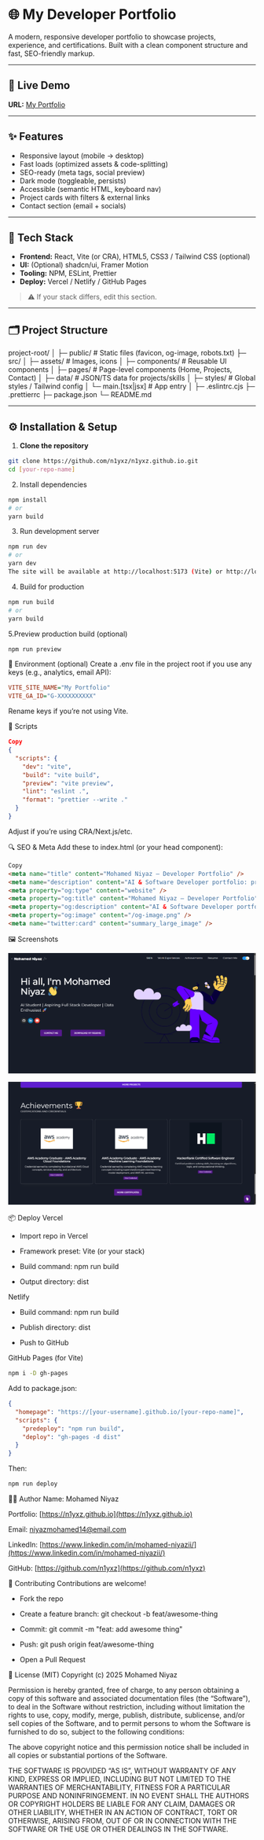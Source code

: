 # 🌐 My Developer Portfolio

A modern, responsive developer portfolio to showcase projects, experience, and certifications. Built with a clean component structure and fast, SEO-friendly markup.

---

## 🚀 Live Demo
**URL:** [My Portfolio](https:/n1yxz.github.io)

---

## ✨ Features
- Responsive layout (mobile → desktop)
- Fast loads (optimized assets & code-splitting)
- SEO-ready (meta tags, social preview)
- Dark mode (toggleable, persists)
- Accessible (semantic HTML, keyboard nav)
- Project cards with filters & external links
- Contact section (email + socials)

---

## 🧰 Tech Stack
- **Frontend:** React, Vite (or CRA), HTML5, CSS3 / Tailwind CSS (optional)
- **UI:** (Optional) shadcn/ui, Framer Motion
- **Tooling:** NPM, ESLint, Prettier
- **Deploy:** Vercel / Netlify / GitHub Pages

> ⚠️ If your stack differs, edit this section.

---

## 🗂 Project Structure
project-root/
│
├─ public/ # Static files (favicon, og-image, robots.txt)
├─ src/
│ ├─ assets/ # Images, icons
│ ├─ components/ # Reusable UI components
│ ├─ pages/ # Page-level components (Home, Projects, Contact)
│ ├─ data/ # JSON/TS data for projects/skills
│ ├─ styles/ # Global styles / Tailwind config
│ └─ main.[tsx|jsx] # App entry
│
├─ .eslintrc.cjs
├─ .prettierrc
├─ package.json
└─ README.md

---

## ⚙️ Installation & Setup

1. **Clone the repository**
```bash
git clone https://github.com/n1yxz/n1yxz.github.io.git
cd [your-repo-name] 
``` 
2. Install dependencies
```bash
npm install
# or
yarn build
```
3. Run development server
```bash
npm run dev
# or
yarn dev
The site will be available at http://localhost:5173 (Vite) or http://localhost:3000 (CRA), unless you’ve configured another port.
```
4. Build for production
```bash
npm run build
# or
yarn build
```
5.Preview production build (optional)
```bash
npm run preview
```
🔧 Environment (optional)
Create a .env file in the project root if you use any keys (e.g., analytics, email API):

```ini
VITE_SITE_NAME="My Portfolio"
VITE_GA_ID="G-XXXXXXXXXX"
```
Rename keys if you’re not using Vite.


🧪 Scripts
```json
Copy
{
  "scripts": {
    "dev": "vite",
    "build": "vite build",
    "preview": "vite preview",
    "lint": "eslint .",
    "format": "prettier --write ."
  }
}
```
Adjust if you’re using CRA/Next.js/etc.


🔍 SEO & Meta
Add these to index.html (or your head component):

```html
Copy
<meta name="title" content="Mohamed Niyaz — Developer Portfolio" />
<meta name="description" content="AI & Software Developer portfolio: projects, skills, and certifications." />
<meta property="og:type" content="website" />
<meta property="og:title" content="Mohamed Niyaz — Developer Portfolio" />
<meta property="og:description" content="AI & Software Developer portfolio." />
<meta property="og:image" content="/og-image.png" />
<meta name="twitter:card" content="summary_large_image" />
```


🖼 Screenshots

![Home](screenshots/home.png)


![Projects](./screenshots/projects.png)

📦 Deploy
Vercel
- Import repo in Vercel

- Framework preset: Vite (or your stack)

- Build command: npm run build

- Output directory: dist

Netlify
- Build command: npm run build

- Publish directory: dist
  
- Push to GitHub

GitHub Pages (for Vite)
```bash
npm i -D gh-pages
```
Add to package.json:

```json
{
  "homepage": "https://[your-username].github.io/[your-repo-name]",
  "scripts": {
    "predeploy": "npm run build",
    "deploy": "gh-pages -d dist"
  }
}
```
Then:

```bash
npm run deploy
```
🧑‍💻 Author
Name: Mohamed Niyaz

Portfolio: [https://n1yxz.github.io](https://n1yxz.github.io)

Email: [niyazmohamed14@email.com](niyazmohamed14@gmail.com)

LinkedIn: [https://www.linkedin.com/in/mohamed-niyazii/](https://www.linkedin.com/in/mohamed-niyazii/)

GitHub: [https://github.com/n1yxz](https://github.com/n1yxz)

🤝 Contributing
Contributions are welcome!

- Fork the repo

- Create a feature branch: git checkout -b feat/awesome-thing

- Commit: git commit -m "feat: add awesome thing"

- Push: git push origin feat/awesome-thing

- Open a Pull Request

📝 License (MIT)
Copyright (c) 2025 Mohamed Niyaz

Permission is hereby granted, free of charge, to any person obtaining a copy
of this software and associated documentation files (the “Software”), to deal
in the Software without restriction, including without limitation the rights
to use, copy, modify, merge, publish, distribute, sublicense, and/or sell
copies of the Software, and to permit persons to whom the Software is
furnished to do so, subject to the following conditions:

The above copyright notice and this permission notice shall be included in
all copies or substantial portions of the Software.

THE SOFTWARE IS PROVIDED “AS IS”, WITHOUT WARRANTY OF ANY KIND, EXPRESS OR
IMPLIED, INCLUDING BUT NOT LIMITED TO THE WARRANTIES OF MERCHANTABILITY,
FITNESS FOR A PARTICULAR PURPOSE AND NONINFRINGEMENT. IN NO EVENT SHALL THE
AUTHORS OR COPYRIGHT HOLDERS BE LIABLE FOR ANY CLAIM, DAMAGES OR OTHER
LIABILITY, WHETHER IN AN ACTION OF CONTRACT, TORT OR OTHERWISE, ARISING FROM,
OUT OF OR IN CONNECTION WITH THE SOFTWARE OR THE USE OR OTHER DEALINGS IN
THE SOFTWARE.
